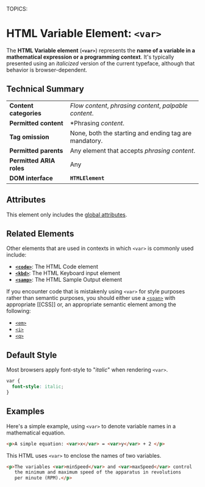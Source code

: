TOPICS: <var>

# HTML Variable Element: `<var>`

The **HTML Variable element** (**`<var>`**) represents
the **name of a variable in a mathematical expression or a programming context**.
It's typically presented using an *italicized* version of the
current typeface, although that behavior is browser-dependent.

## Technical Summary

|  |  |
| :-- | :-- |
| **Content categories** | *Flow content*, *phrasing content*, *palpable content*.|
| **Permitted content** | *Phrasing *content*.|
| **Tag omission** | None, both the starting and ending tag are mandatory.|
| **Permitted parents** | Any element that accepts *phrasing content*.|
| **Permitted ARIA roles** | Any |
| **DOM interface** | **`HTMLElement`** |

## Attributes

This element only includes the [global attributes](/en/webfrontend/HTML_Global_Attributes).

## Related Elements

Other elements that are used in contexts in which `<var>` is commonly used include:

- **[`<code>`](/en/webfrontend/<code>)**: The HTML Code element
- **[`<kbd>`](/en/webfrontend/<kbd>)**: The HTML Keyboard input element
- **[`<samp>`](/en/webfrontend/<samp>)**: The HTML Sample Output element

If you encounter code that is mistakenly using `<var>` for style purposes rather than semantic
purposes, you should either use a [`<span>`](/en/webfrontend/<span>) with appropriate [[CSS]] or,
an appropriate semantic element among the following:

- [`<em>`](/en/webfrontend/<em>)
- [`<i>`](/en/webfrontend/<i>)
- [`<q>`](/en/webfrontend/<q>)

## Default Style

Most browsers apply font-style to "*italic*" when rendering `<var>`.

```css
var {
  font-style: italic;
}
```

## Examples

Here's a simple example, using `<var>` to denote variable names in a mathematical equation.

```html
<p>A simple equation: <var>x</var> = <var>y</var> + 2 </p>
```

This HTML uses `<var>` to enclose the names of two variables.

```html
<p>The variables <var>minSpeed</var> and <var>maxSpeed</var> control
   the minimum and maximum speed of the apparatus in revolutions
   per minute (RPM).</p>
```
